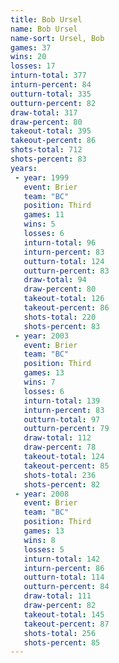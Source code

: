 ```yaml
---
title: Bob Ursel
name: Bob Ursel
name-sort: Ursel, Bob
games: 37
wins: 20
losses: 17
inturn-total: 377
inturn-percent: 84
outturn-total: 335
outturn-percent: 82
draw-total: 317
draw-percent: 80
takeout-total: 395
takeout-percent: 86
shots-total: 712
shots-percent: 83
years:
 - year: 1999
   event: Brier
   team: "BC"
   position: Third
   games: 11
   wins: 5
   losses: 6
   inturn-total: 96
   inturn-percent: 83
   outturn-total: 124
   outturn-percent: 83
   draw-total: 94
   draw-percent: 80
   takeout-total: 126
   takeout-percent: 86
   shots-total: 220
   shots-percent: 83
 - year: 2003
   event: Brier
   team: "BC"
   position: Third
   games: 13
   wins: 7
   losses: 6
   inturn-total: 139
   inturn-percent: 83
   outturn-total: 97
   outturn-percent: 79
   draw-total: 112
   draw-percent: 78
   takeout-total: 124
   takeout-percent: 85
   shots-total: 236
   shots-percent: 82
 - year: 2008
   event: Brier
   team: "BC"
   position: Third
   games: 13
   wins: 8
   losses: 5
   inturn-total: 142
   inturn-percent: 86
   outturn-total: 114
   outturn-percent: 84
   draw-total: 111
   draw-percent: 82
   takeout-total: 145
   takeout-percent: 87
   shots-total: 256
   shots-percent: 85
---
```

